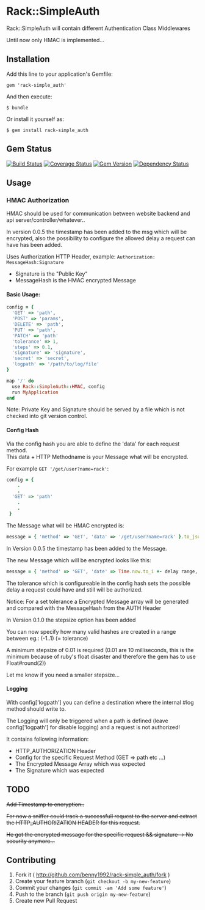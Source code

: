 # Rack::SimpleAuth

Rack::SimpleAuth will contain different Authentication Class Middlewares

Until now only HMAC is implemented...

## Installation

Add this line to your application's Gemfile:

    gem 'rack-simple_auth'

And then execute:

    $ bundle

Or install it yourself as:

    $ gem install rack-simple_auth

## Gem Status

[![Build Status](https://travis-ci.org/Benny1992/rack-simple_auth.png?branch=master)](https://travis-ci.org/Benny1992/rack-simple_auth)
[![Coverage Status](https://coveralls.io/repos/Benny1992/rack-simple_auth/badge.png?branch=master)](https://coveralls.io/r/Benny1992/rack-simple_auth?branch=master)
[![Gem Version](https://badge.fury.io/rb/rack-simple_auth.png)](http://badge.fury.io/rb/rack-simple_auth)
[![Dependency Status](https://gemnasium.com/Benny1992/rack-simple_auth.png)](https://gemnasium.com/Benny1992/rack-simple_auth)

## Usage

### HMAC Authorization

HMAC should be used for communication between website backend and api server/controller/whatever..

In version 0.0.5 the timestamp has been added to the msg which will be encrypted, also the possibility to configure the allowed delay a request can have has been added.

Uses Authorization HTTP Header, example:
```Authorization: MessageHash:Signature```

- Signature is the "Public Key"
- MessageHash is the HMAC encrypted Message

#### Basic Usage:

```ruby
config = {
  'GET' => 'path',
  'POST' => 'params',
  'DELETE' => 'path',
  'PUT' => 'path',
  'PATCH' => 'path'
  'tolerance' => 1,
  'steps' => 0.1,
  'signature' => 'signature',
  'secret' => 'secret',
  'logpath' => '/path/to/log/file'
}

map '/' do
  use Rack::SimpleAuth::HMAC, config
  run MyApplication
end
```

Note: Private Key and Signature should be served by a file which is not checked into git version control.





#### Config Hash


Via the config hash you are able to define the 'data' for each request method.<br />
This data + HTTP Methodname is your Message what will be encrypted.<br />

For example ```GET '/get/user?name=rack'```:

```ruby
config = {
    .
    .
  'GET' => 'path'
    .
    .
 }
```

The Message what will be HMAC encrypted is:

```ruby
message = { 'method' => 'GET', 'data' => '/get/user?name=rack' }.to_json
```

In Version 0.0.5 the timestamp has been added to the Message.

The new Message which will be encrypted looks like this:

```ruby
message = { 'method' => 'GET', 'date' => Time.now.to_i +- delay range, 'data' => '/get/user?name=rack }.to_json
```

The tolerance which is configureable in the config hash sets the possible delay a request could have and still will be authorized.

Notice: For a set tolerance a Encrypted Message array will be generated and compared with the MessageHash from the AUTH Header

In Version 0.1.0 the stepsize option has been added

You can now specify how many valid hashes are created in a range between eg.: (-1..1) (= tolerance)

A minimum stepsize of 0.01 is required (0.01 are 10 milliseconds, this is the minimum because of ruby's float disaster and therefore the gem has to use Float#round(2))

Let me know if you need a smaller stepsize...


#### Logging

With config['logpath']  you can define a destination where the internal #log method should write to.

The Logging will only be triggered when a path is defined (leave config['logpath'] for disable logging) and a request is not authorized!

It contains following information:

- HTTP_AUTHORIZATION Header
- Config for the specific Request Method (GET => path etc ...)
- The Encrypted Message Array which was expected
- The Signature which was expected

## TODO 

~~Add Timestamp to encryption..~~

~~For now a sniffer could track a successfull request to the server and extract the HTTP_AUTHORIZATION HEADER for this request.~~

~~He got the encrypted message for the specific request && signature -> No security anymore...~~




## Contributing

1. Fork it ( http://github.com/benny1992/rack-simple_auth/fork )
2. Create your feature branch (`git checkout -b my-new-feature`)
3. Commit your changes (`git commit -am 'Add some feature'`)
4. Push to the branch (`git push origin my-new-feature`)
5. Create new Pull Request











